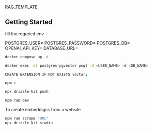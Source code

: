 RAG_TEMPLATE

## Getting Started

fill the requried env

POSTGRES_USER=
POSTGRES_PASSWORD=
POSTGRES_DB=
OPENAI_API_KEY=
DATABASE_URL=

```bash
docker compose up -d

docker exec -it postgres-pgvector psql -U <USER_NAME> -d <DB_NAME>

CREATE EXTENSION IF NOT EXISTS vector;

npm i

npx drizzle-kit push

npm run dev

```

To create embeddigns from a website

```bash
npm run scrape "URL"
npx drizzle-kit studio
```
